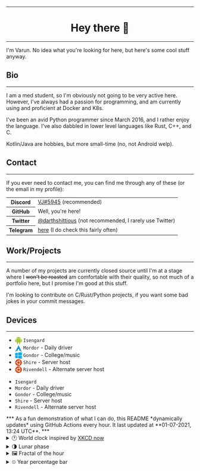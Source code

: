 ***

<h1 align="center">
Hey there 👋
</h1>

***

I'm Varun. No idea what you're looking for here, but here's some cool stuff anyway.

<h2>
Bio
</h2>

***

I am a med student, so I'm obviously not going to be very active here. However, I've always had a passion for programming, and am currently using and proficient at Docker and K8s.

I've been an avid Python programmer since March 2016, and I rather enjoy the language. I've also dabbled in lower level languages like Rust, C++, and C.

Kotlin/Java are hobbies, but more small-time (no, not Android welp).

<h2>
Contact
</h2>

***
If you ever need to contact me, you can find me through any of these (or the email in my profile):

<table>
<tr>
<th>
<strong>Discord</strong>
</th>
<td>
<a href="https://discord.com/users/411166117084528640">VJ#5945</a> (recommended)
</td>
</tr>
<tr>
<th>GitHub</th>
<td>Well, you're here!</td>
</tr>
<tr>
<th>Twitter</th>
<td><a href="https://twitter.com/darthshittious">@darthshittious</a> (not recommended, I rarely use Twitter)</td>
</tr>
<tr>
<th>Telegram</th>
<td><a href="https://t.me/extremely_slim_shady">here</a> (I do check this fairly often)</td></tr>
</table>

<h2>Work/Projects</h2>

***
A number of my projects are currently closed source until I'm at a stage where I
~~won't be roasted~~ am comfortable with their quality, so not much of a portfolio here,
but I promise I'm good at this stuff.

I'm looking to contribute on C/Rust/Python projects, if you want some bad jokes in your commit messages.

<h2>Devices</h2>

***
- <img src="assets/android.png" width="18" style="vertical-align: middle"> `Isengard`
- <img src="assets/arch.png" width="18" style="vertical-align: middle"> `Mordor` - Daily driver
- <img src="assets/windows.png" width="18" style="vertical-align: middle"> `Gondor` - College/music
- <img src="assets/ubuntu.png" width="18" style="vertical-align: middle"> `Shire` - Server host
- <img src="assets/ubuntu.png" width="18" style="vertical-align: middle"> `Rivendell` - Alternate server host

<ul>
            <li> <i class="emoji android"></i> <code>Isengard</code></li>
            <li> <i class="emoji arch"></i> <code>Mordor</code> - Daily driver</li>
            <li> <i class="emoji windows"></i> <code>Gondor</code> - College/music</li>
            <li> <i class="emoji ubuntu"></i> <code>Shire</code> - Server host</li>
            <li> <i class="emoji ubuntu"></i> <code>Rivendell</code> - Alternate server host</li>
        </ul>
***
As a fun demonstration of what I can do, this README *dynamically updates* using GitHub Actions every hour.
It last updated at **01-07-2021, 13:24 UTC**.
***
<details>
<summary>🕐 World clock inspired by <a href="https://xkcd.com/now">XKCD now</a></summary>

> <img src="generated/now.png" width="512">

</details>
<details>
<summary>🌗 Lunar phase</summary>

The moon is approximately 75.51% through its phase (Last Quarter).

</details>
<details>
<summary>&#x1f5bc; Fractal of the hour</summary>

> <img src="generated/fractal.png" width="512">

</details>
<details>
<summary>&#x23f2; Year percentage bar</summary>
<pre><code>2021 [█████████▁▁▁▁▁▁▁▁▁▁▁] 49.74%</code></pre>
</details>
